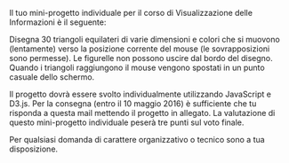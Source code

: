 Il tuo mini-progetto individuale per il corso di Visualizzazione delle Informazioni è il seguente:

Disegna 30 triangoli equilateri di varie dimensioni e colori che si muovono (lentamente) verso la posizione 
corrente del mouse (le sovrapposizioni sono permesse). 
Le figurelle non possono uscire dal bordo del disegno. 
Quando i triangoli raggiungono il mouse vengono spostati in un punto casuale dello schermo.

Il progetto dovrà essere svolto individualmente utilizzando JavaScript e D3.js. 
Per la consegna (entro il 10 maggio 2016) è sufficiente che tu risponda a questa mail mettendo il progetto in allegato. 
La valutazione di questo mini-progetto individuale peserà tre punti sul voto finale.

Per qualsiasi domanda di carattere organizzativo o tecnico sono a tua disposizione.